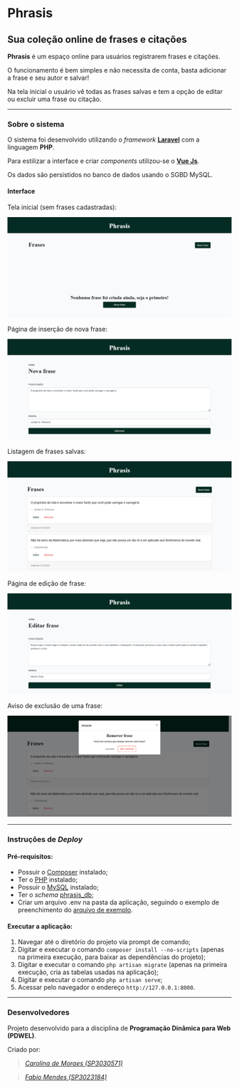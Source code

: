 # Phrasis
## Sua coleção online de frases e citações

**Phrasis** é um espaço online para usuários registrarem frases e citações.

O funcionamento é bem simples e não necessita de conta, basta adicionar a frase e seu autor e salvar!

Na tela inicial o usuário vê todas as frases salvas e tem a opção de editar ou excluir uma frase ou citação.

---
### Sobre o sistema

O sistema foi desenvolvido utilizando o *framework* **[Laravel](https://laravel.com 'Saiba mais')** com a linguagem **PHP**.

Para estilizar a interface e criar *components* utilizou-se o **[Vue Js](https://vuejs.org/ 'Saiba mais')**.

Os dados são persistidos no banco de dados usando o SGBD MySQL.

#### Interface

Tela inicial (sem frases cadastradas):

![Print da tela inicial](img/tela_inicial.png "Início")

Página de inserção de nova frase:

![Print da tela de nova frase](img/adicionar_frase.png "Adicionar")

Listagem de frases salvas:

![Print da tela de listagem de frases](img/lista_frases.png "Lista")

Página de edição de frase:

![Print da tela de edição de uma frase](img/edicao_frase.png "Edição")

Aviso de exclusão de uma frase:

![Print do aviso de exclusão de uma frase](img/deletar_frase.png "Excluir")

---
### Instruções de *Deploy*

#### Pré-requisitos:
* Possuir o [Composer](https://getcomposer.org/ 'Saiba mais') instalado;
* Ter o [PHP](http://php.net/manual/en/install.php 'Saiba mais') instalado;
* Possuir o [MySQL](https://dev.mysql.com/doc/mysql-installation-excerpt/5.7/en/ 'Saiba mais') instalado;
* Ter o *schema* [phrasis_db](https://github.com/fabioTowers/phrasis/blob/main/phrasis_db.sql 'Script de criação');
* Criar um arquivo .env na pasta da aplicação, seguindo o exemplo de preenchimento do [arquivo de exemplo](https://github.com/fabioTowers/phrasis/blob/main/.env.example).

#### Executar a aplicação:
1. Navegar até o diretório do projeto via prompt de comando;
2. Digitar e executar o comando `composer install --no-scripts` (apenas na primeira execução, para baixar as dependências do projeto);
3. Digitar e executar o comando `php artisan migrate` (apenas na primeira execução, cria as tabelas usadas na aplicação);
4. Digitar e executar o comando `php artisan serve`;
5. Acessar pelo navegador o endereço `http://127.0.0.1:8000`.

---
### Desenvolvedores

Projeto desenvolvido para a disciplina de **Programação Dinâmica para Web (PDWEL)**.

Criado por:

> *[Carolina de Moraes (SP3030571)](https://github.com/CarolinaMoraes 'Ver perfil no GitHub')*

> *[Fabio Mendes (SP3023184)](https://github.com/fabioTowers 'Ver perfil no GitHub')*
